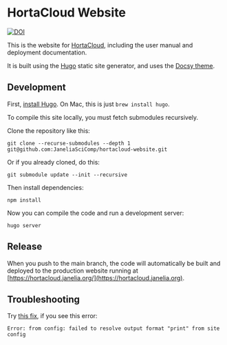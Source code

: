 # HortaCloud Website

[![DOI](https://zenodo.org/badge/481740552.svg)](https://zenodo.org/badge/latestdoi/481740552)

This is the website for [HortaCloud](https://github.com/JaneliaSciComp/hortacloud), including the user manual and deployment documentation.

It is built using the [Hugo](https://gohugo.io) static site generator, and uses the [Docsy theme](https://docsy.dev).

## Development

First, [install Hugo](https://gohugo.io/getting-started/installing). On Mac, this is just `brew install hugo`.

To compile this site locally, you must fetch submodules recursively.

Clone the repository like this:

    git clone --recurse-submodules --depth 1 git@github.com:JaneliaSciComp/hortacloud-website.git

Or if you already cloned, do this:

    git submodule update --init --recursive

Then install dependencies:

    npm install

Now you can compile the code and run a development server:

    hugo server

## Release

When you push to the main branch, the code will automatically be built and deployed to the production website running at [https://hortacloud.janelia.org/](https://hortacloud.janelia.org).

## Troubleshooting

Try [this fix](https://wowchemy.com/docs/hugo-tutorials/troubleshooting/#error-failed-to-resolve-output-format), if you see this error:

    Error: from config: failed to resolve output format "print" from site config

